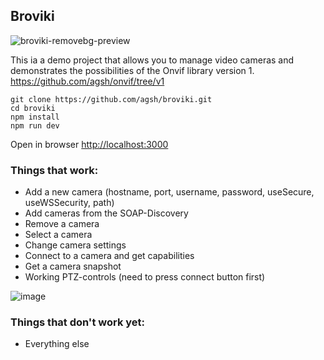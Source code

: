## Broviki

![broviki-removebg-preview](https://github.com/user-attachments/assets/2e52e226-c5fc-4d04-9b19-40b06cc15d53)

This ia a demo project that allows you to manage video cameras 
and demonstrates the possibilities of the Onvif library version 1.
https://github.com/agsh/onvif/tree/v1

```shell
git clone https://github.com/agsh/broviki.git
cd broviki
npm install
npm run dev
```

Open in browser [http://localhost:3000](http://localhost:3000)

### Things that work:
- Add a new camera (hostname, port, username, password, useSecure, useWSSecurity, path)
- Add cameras from the SOAP-Discovery
- Remove a camera
- Select a camera
- Change camera settings
- Connect to a camera and get capabilities
- Get a camera snapshot
- Working PTZ-controls (need to press connect button first)

![image](https://github.com/user-attachments/assets/f26f47e6-52ba-4f37-9c25-3a7a4f36767e)

### Things that don't work yet:
- Everything else
